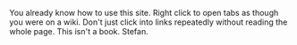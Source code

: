 You already know how to use this site. Right click to open tabs as though you were on a wiki. Don't just click into links repeatedly without reading the whole page. This isn't a book. Stefan.